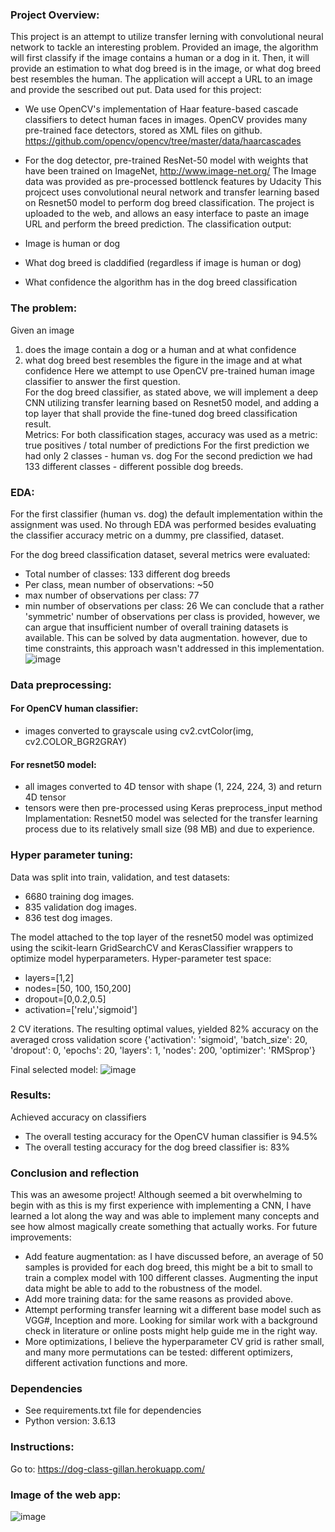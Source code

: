 ### Project Overview:
This project is an attempt to utilize transfer lerning with convolutional neural network to tackle an interesting problem.
Provided an image, the algorithm will first classify if the image contains a human or a dog in it.
Then, it will provide an estimation to what dog breed is in the image, or what dog breed best resembles the human.
The application will accept a URL to an image and provide the sescribed out put.
Data used for this project:
- We use OpenCV's implementation of Haar feature-based cascade classifiers to detect human faces in images.
OpenCV provides many pre-trained face detectors, stored as XML files on github.
https://github.com/opencv/opencv/tree/master/data/haarcascades
- For the dog detector, pre-trained ResNet-50 model with weights that have been trained on ImageNet,
http://www.image-net.org/
The Image data was provided as pre-processed bottlenck features by Udacity
This projcect uses convolutional neural network and transfer learning based on Resnet50 model to perform dog breed classification. The project is uploaded to the web, and allows an easy interface to paste an image URL and perform the breed prediction. The classification output:

-	Image is human or dog
-	What dog breed is claddified (regardless if image is human or dog)
-	What confidence the algorithm has in the dog breed classification
	
### The problem:
Given an image 
1. does the image contain a dog or a human and at what confidence
2. what dog breed best resembles the figure in the image and at what confidence
Here we attempt to use OpenCV pre-trained human image classifier to answer the first question.  
For the dog breed classifier, as stated above, we will implement a deep CNN utilizing transfer learning based on Resnet50 model, and adding a top layer that shall provide the fine-tuned dog breed classification result.	
Metrics:
For both classification stages, accuracy was used as a metric:
true positives / total number of predictions
For the first prediction we had only 2 classes - human vs. dog
For the second prediction we had 133 different classes - different possible dog breeds.	

### EDA:
For the first classifier (human vs. dog) the default implementation within the assignment was used. No through EDA was performed besides evaluating the classifier accuracy metric on a dummy, pre classified, dataset. 

For the dog breed classification dataset, several metrics were evaluated:
- Total number of classes: 133 different dog breeds
- Per class, mean number of observations: ~50
- max number of observations per class: 77
- min number of observations per class: 26
We can conclude that a rather 'symmetric' number of observations per class is provided, however, we can argue that insufficient number of overall training datasets is available. This can be solved by data augmentation. however, due to time constraints, this approach wasn't addressed in this implementation.	
![image](https://user-images.githubusercontent.com/69136925/124169429-ea991e00-daae-11eb-891a-13d62e4267ab.png)

### Data preprocessing:
#### For OpenCV human classifier:
- images converted to grayscale using cv2.cvtColor(img, cv2.COLOR_BGR2GRAY)

#### For resnet50 model:
- all images converted to 4D tensor with shape (1, 224, 224, 3) and return 4D tensor
- tensors were then pre-processed using Keras preprocess_input method	
Implamentation:
Resnet50 model was selected for the transfer learning process due to its relatively small size (98 MB) and due to experience.

### Hyper parameter tuning:
Data was split into train, validation, and test datasets:
- 6680 training dog images.
- 835 validation dog images.
- 836 test dog images. 

The model attached to the top layer of the resnet50 model was optimized using the scikit-learn GridSearchCV and KerasClassifier wrappers to optimize model hyperparameters.
Hyper-parameter test space:
- layers=[1,2]
- nodes=[50, 100, 150,200]
- dropout=[0,0.2,0.5]
- activation=['relu','sigmoid']

2 CV iterations.
The resulting optimal values, yielded 82% accuracy on the averaged cross validation score
{'activation': 'sigmoid', 'batch_size': 20, 'dropout': 0, 'epochs': 20, 'layers': 1, 'nodes': 200, 'optimizer': 'RMSprop'}

Final selected model:
![image](https://user-images.githubusercontent.com/69136925/123932307-fcd56800-d999-11eb-8f94-e9a26c5bd146.png)
### Results:
Achieved accuracy on classifiers
-	The overall testing accuracy for the OpenCV human classifier is 94.5% 
-	The overall testing accuracy for the dog breed classifier is: 83%

### Conclusion and reflection
This was an awesome project!
Although seemed a bit overwhelming to begin with as this is my first experience with implementing a CNN, I have learned a lot along the way and was able to implement many concepts and see how almost magically create something that actually works.
For future improvements:
-	Add feature augmentation: as I have discussed before, an average of 50 samples is provided for each dog breed, this might be a bit to small to train a complex model with 100 different classes. Augmenting the input data might be able to add to the robustness of the model.
-	Add more training data: for the same reasons as provided above.
-	Attempt performing transfer learning wit a different base model such as VGG#, Inception and more. Looking for similar work with a background check in literature or online posts might help guide me in the right way.
-	More optimizations, I believe the hyperparameter CV grid is rather small, and many more permutations can be tested: different optimizers, different activation functions and more.

### Dependencies
- See requirements.txt file for dependencies
- Python version: 3.6.13

### Instructions:
Go to: https://dog-class-gillan.herokuapp.com/

### Image of the web app:
![image](https://user-images.githubusercontent.com/69136925/123932512-33ab7e00-d99a-11eb-947e-3945da69a1e9.png)
